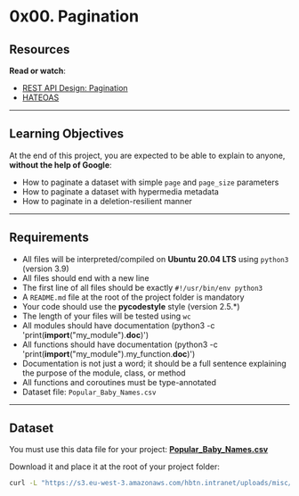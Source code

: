 # 0x00. Pagination

## Resources
**Read or watch**:

- [REST API Design: Pagination](https://restfulapi.net/pagination/)
- [HATEOAS](https://en.wikipedia.org/wiki/HATEOAS)

---

## Learning Objectives
At the end of this project, you are expected to be able to explain to anyone, **without the help of Google**:

- How to paginate a dataset with simple `page` and `page_size` parameters
- How to paginate a dataset with hypermedia metadata
- How to paginate in a deletion-resilient manner

---

## Requirements
- All files will be interpreted/compiled on **Ubuntu 20.04 LTS** using `python3` (version 3.9)
- All files should end with a new line
- The first line of all files should be exactly `#!/usr/bin/env python3`
- A `README.md` file at the root of the project folder is mandatory
- Your code should use the **pycodestyle** style (version 2.5.*)
- The length of your files will be tested using `wc`
- All modules should have documentation (python3 -c 'print(__import__("my_module").__doc__)')
- All functions should have documentation (python3 -c 'print(__import__("my_module").my_function.__doc__)')
- Documentation is not just a word; it should be a full sentence explaining the purpose of the module, class, or method
- All functions and coroutines must be type-annotated
- Dataset file: `Popular_Baby_Names.csv`

---

## Dataset
You must use this data file for your project: **[Popular_Baby_Names.csv](https://s3.eu-west-3.amazonaws.com/hbtn.intranet/uploads/misc/2020/5/7d3576d97e7560ae85135cc214ffe2b3412c51d7.csv)**

Download it and place it at the root of your project folder:
```bash
curl -L "https://s3.eu-west-3.amazonaws.com/hbtn.intranet/uploads/misc/2020/5/7d3576d97e7560ae85135cc214ffe2b3412c51d7.csv" -o Popular_Baby_Names.csv

